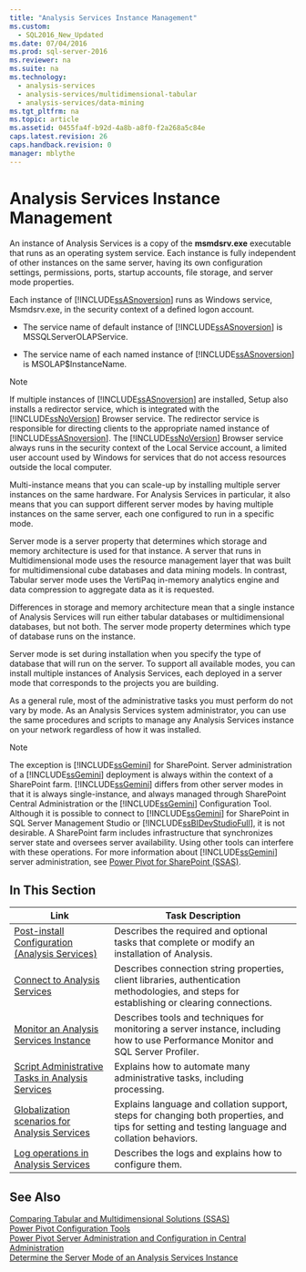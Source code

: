 ```yaml
---
title: "Analysis Services Instance Management"
ms.custom: 
  - SQL2016_New_Updated
ms.date: 07/04/2016
ms.prod: sql-server-2016
ms.reviewer: na
ms.suite: na
ms.technology: 
  - analysis-services
  - analysis-services/multidimensional-tabular
  - analysis-services/data-mining
ms.tgt_pltfrm: na
ms.topic: article
ms.assetid: 0455fa4f-b92d-4a8b-a8f0-f2a268a5c84e
caps.latest.revision: 26
caps.handback.revision: 0
manager: mblythe
---
```

# Analysis Services Instance Management
An instance of Analysis Services is a copy of the **msmdsrv.exe** executable that runs as an operating system service. Each instance is fully independent of other instances on the same server, having its own configuration settings, permissions, ports, startup accounts, file storage, and server mode properties.  
  
 Each instance of [!INCLUDE[ssASnoversion](../../Topics/TopicNameContainA/tokens/ssASnoversion_md.md)] runs as Windows service, Msmdsrv.exe, in the security context of a defined logon account.  
  
-   The service name of default instance of [!INCLUDE[ssASnoversion](../../Topics/TopicNameContainA/tokens/ssASnoversion_md.md)] is MSSQLServerOLAPService.  
  
-   The service name of each named instance of [!INCLUDE[ssASnoversion](../../Topics/TopicNameContainA/tokens/ssASnoversion_md.md)] is MSOLAP$InstanceName.  
  
> [!NOTE]  
>  If multiple instances of [!INCLUDE[ssASnoversion](../../Topics/TopicNameContainA/tokens/ssASnoversion_md.md)] are installed, Setup also installs a redirector service, which is integrated with the [!INCLUDE[ssNoVersion](../../Topics/TopicNameContainA/tokens/ssNoVersion_md.md)] Browser service. The redirector service is responsible for directing clients to the appropriate named instance of [!INCLUDE[ssASnoversion](../../Topics/TopicNameContainA/tokens/ssASnoversion_md.md)]. The [!INCLUDE[ssNoVersion](../../Topics/TopicNameContainA/tokens/ssNoVersion_md.md)] Browser service always runs in the security context of the Local Service account, a limited user account used by Windows for services that do not access resources outside the local computer.  
  
 Multi-instance means that you can scale-up by installing multiple server instances on the same hardware. For Analysis Services in particular, it also means that you can support different server modes by having multiple instances on the same server, each one configured to run in a specific mode.  
  
 Server mode is a server property that determines which storage and memory architecture is used for that instance. A server that runs in Multidimensional mode uses the resource management layer that was built for multidimensional cube databases and data mining models. In contrast, Tabular server mode uses the VertiPaq in-memory analytics engine and data compression to aggregate data as it is requested.  
  
 Differences in storage and memory architecture mean that a single instance of Analysis Services will run either tabular databases or multidimensional databases, but not both. The server mode property determines which type of database runs on the instance.  
  
 Server mode is set during installation when you specify the type of database that will run on the server. To support all available modes, you can install multiple instances of Analysis Services, each deployed in a server mode that corresponds to the projects you are building.  
  
 As a general rule, most of the administrative tasks you must perform do not vary by mode. As an Analysis Services system administrator, you can use the same procedures and scripts to manage any Analysis Services instance on your network regardless of how it was installed.  
  
> [!NOTE]  
>  The exception is [!INCLUDE[ssGemini](../../Topics/TopicNameContainA/tokens/ssGemini_md.md)] for SharePoint. Server administration of a [!INCLUDE[ssGemini](../../Topics/TopicNameContainA/tokens/ssGemini_md.md)] deployment is always within the context of a SharePoint farm. [!INCLUDE[ssGemini](../../Topics/TopicNameContainA/tokens/ssGemini_md.md)] differs from other server modes in that it is always single-instance, and always managed through SharePoint Central Administration or the [!INCLUDE[ssGemini](../../Topics/TopicNameContainA/tokens/ssGemini_md.md)] Configuration Tool. Although it is possible to connect to [!INCLUDE[ssGemini](../../Topics/TopicNameContainA/tokens/ssGemini_md.md)] for SharePoint in SQL Server Management Studio or [!INCLUDE[ssBIDevStudioFull](../../Topics/TopicNameContainA/tokens/ssBIDevStudioFull_md.md)], it is not desirable. A SharePoint farm includes infrastructure that synchronizes server state and oversees server availability. Using other tools can interfere with these operations. For more information about [!INCLUDE[ssGemini](../../Topics/TopicNameContainA/tokens/ssGemini_md.md)] server administration, see [Power Pivot for SharePoint (SSAS)](../../Topics/TopicNameNotContainA/Power-Pivot-for-SharePoint--SSAS-.md).  
  
## In This Section  
  
|Link|Task Description|  
|----------|----------------------|  
|[Post-install Configuration (Analysis Services)](../../Topics/TopicNameNotContainA/Post-install-Configuration--Analysis-Services-.md)|Describes the required and optional tasks that complete or modify an installation of Analysis.|  
|[Connect to Analysis Services](../../Topics/TopicNameNotContainA/Connect-to-Analysis-Services.md)|Describes connection string properties, client libraries, authentication methodologies, and steps for establishing or clearing connections.|  
|[Monitor an Analysis Services Instance](../../Topics/TopicNameNotContainA/Monitor-an-Analysis-Services-Instance.md)|Describes tools and techniques for monitoring a server instance, including how to use Performance Monitor and SQL Server Profiler.|  
|[Script Administrative Tasks in Analysis Services](../../Topics/TopicNameNotContainA/Script-Administrative-Tasks-in-Analysis-Services.md)|Explains how to automate many administrative tasks, including processing.|  
|[Globalization scenarios for Analysis Services](../../Topics/TopicNameNotContainA/Globalization-scenarios-for-Analysis-Services.md)|Explains language and collation support, steps for changing both properties, and tips for setting and testing language and collation behaviors.|  
|[Log operations in Analysis Services](../../Topics/TopicNameNotContainA/Log-operations-in-Analysis-Services.md)|Describes the logs and explains how to configure them.|  
  
## See Also  
 [Comparing Tabular and Multidimensional Solutions (SSAS)](../../Topics/TopicNameNotContainA/Comparing-Tabular-and-Multidimensional-Solutions--SSAS-.md)   
 [Power Pivot Configuration Tools](../../Topics/TopicNameNotContainA/Power-Pivot-Configuration-Tools.md)   
 [Power Pivot Server Administration and Configuration in Central Administration](../../Topics/TopicNameNotContainA/Power-Pivot-Server-Administration-and-Configuration-in-Central-Administration.md)   
 [Determine the Server Mode of an Analysis Services Instance](../../Topics/TopicNameNotContainA/Determine-the-Server-Mode-of-an-Analysis-Services-Instance.md)
